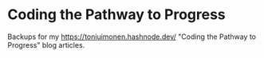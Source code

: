 # Coding the Pathway to Progress
Backups for my https://toniuimonen.hashnode.dev/ "Coding the Pathway to Progress" blog articles.
